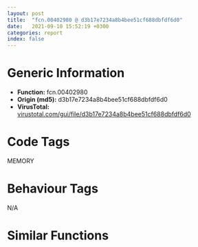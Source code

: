 ```yaml
---
layout: post
title:  "fcn.00402980 @ d3b17e7234a8b4bee51cf688dbfdf6d0"
date:   2021-09-10 15:52:19 +0300
categories: report
index: false
---
```


# Generic Information
- **Function:** fcn.00402980
- **Origin (md5):** d3b17e7234a8b4bee51cf688dbfdf6d0
- **VirusTotal:** [virustotal.com/gui/file/d3b17e7234a8b4bee51cf688dbfdf6d0][virustotal_ref]

# Code Tags
<span class="tag" id="MEMORY">MEMORY</span>


# Behaviour Tags
<span class="bhv-tag" id="na">N/A</span>

# Similar Functions
<script type="text/javascript" src="https://www.gstatic.com/charts/loader.js"></script>
<script type="text/javascript">

    google.charts.load('current', {'packages':['corechart']});
    google.charts.setOnLoadCallback(drawChart);

    function drawChart() {
    var data = new google.visualization.DataTable();
        data.addColumn('number', 'X');
        data.addColumn('number', 'Y');
        data.addColumn({type: 'string', role: 'tooltip', 'p': {'html': true}});
        data.addColumn({'type': 'string', 'role': 'style'});
        
        data.addRows([
    [-19.12503433227539, -308.5244445800781, '<b><a href="/report/fcn.00402980@d3b17e7234a8b4bee51cf688dbfdf6d0">fcn.00402980</a><br>@d3b17e7234a8b4bee51cf688dbfdf6d0</b><br>', 'point { fill-color: #e0440e; }'],
[182.328857421875, 10.496940612792969, '<b><a href="/report/fcn.00402ba0@2e1edbc8d641dbbe3e09e9f1f72cd2fc">fcn.00402ba0</a><br>@2e1edbc8d641dbbe3e09e9f1f72cd2fc</b><br>', 'null'],
[-22.369176864624023, 34.05946731567383, '<b><a href="/report/fcn.00402cd0@fd17dad7a5809016e438b746adc04679">fcn.00402cd0</a><br>@fd17dad7a5809016e438b746adc04679</b><br>', 'null'],
[135.61070251464844, -183.12088012695312, '<b><a href="/report/fcn.00403030@fec037c981b84fb9df87dac6521840c9">fcn.00403030</a><br>@fec037c981b84fb9df87dac6521840c9</b><br>', 'null'],
[-128.4210968017578, -133.84918212890625, '<b><a href="/report/fcn.004024f0@e5be9c1df6690f9880cc7a4e3bb82114">fcn.004024f0</a><br>@e5be9c1df6690f9880cc7a4e3bb82114</b><br>', 'null'],

        ]);

    var options = {
        title: 'Similarity Plot',
        legend: 'none',
        colors: ['#dedbd9', '#e6693e', '#ec8f6e', '#f3b49f', '#f6c7b6'],
        tooltip: {isHtml: true, trigger: 'both'},
        explorer: {
        actions: ["dragToZoom", "rightClickToReset"],
        },
        chartArea: {
        width: '80%',
        height: '80%'
        },
        width: '100%',
        height: '100%'
    };

    var chart = new google.visualization.ScatterChart(document.getElementById('chart_div'));

    chart.draw(data, options);
    }
    
</script>


<div id="chart_div" style="width: 100%px; height: 100%;"></div>

# Disassembled Code
{% highlight nasm %}

push ebp
mov ebp, esp
sub esp, 0xc8
cmp dword[ebp-0x40], 0x1d4
ja 0x4029a3
mov eax, dword[ebp-0x1c]
cmp eax, dword[ebp-0x18]
jne 0x4029b7
movzx ecx, word[ebp-0x30]
cmp dword[ebp-0x1c], ecx
je 0x4029b7
mov edx, 0x136
sub edx, dword[ebp-0x84]
add edx, 0x37c
mov dword[ebp-0x68], edx
cmp dword[ebp-0x94], 0xd3
jne 0x4029da
mov eax, dword[ebp-0x28]
cmp eax, dword[ebp-0x34]
je 0x4029da
mov ecx, dword[ebp-0x1c]
cmp ecx, dword[ebp-0x74]
je 0x4029da
mov dword[ebp-0x14], 0x4b8
mov edx, dword[ebp-0x2c]
sub edx, 0x3e2
mov dword[ebp-0x70], edx
cmp dword[ebp-0x74], 0x22b
je 0x402a01
movzx eax, word[ebp-0x2c]
cmp dword[ebp-0x48], eax
jne 0x402a01
cmp dword[ebp-0x64], 0x12e
jne 0x402a0b
mov dword[ebp-0x88], 0xfffffe6d
cmp dword[ebp-0x28], 0x1aa
jne 0x402a26
cmp dword[ebp-0x6c], 0xa1
ja 0x402a26
cmp dword[ebp-0x94], 0
jne 0x402a2f
mov ecx, 0x2ca
mov word[ebp-0x54], cx
mov edx, dword[ebp-0x90]
cmp edx, dword[ebp-0x10]
jne 0x402a4e
cmp dword[ebp-0x3c], 0x1f4
je 0x402a4e
mov eax, dword[ebp-0x10]
cmp eax, dword[ebp-0x90]
jae 0x402a5a
mov ecx, dword[ebp-0x34]
sub ecx, 0x34f
mov dword[ebp-0x20], ecx
cmp dword[ebp-8], 0
jne 0x402a69
cmp dword[ebp-0x54], 0x3a8
jb 0x402a7d
mov edx, dword[ebp-0x98]
mov eax, dword[ebp-0x58]
lea ecx, [eax+edx+0x211]
mov word[ebp-0x48], cx
movzx edx, word[ebp-0x74]
cmp dword[ebp-0x24], edx
je 0x402a9b
cmp dword[ebp-0x20], 0x8e
jne 0x402a9b
cmp dword[ebp-0x90], 0x10e
ja 0x402aa6
mov eax, 0x653
sub eax, dword[ebp-0x7c]
mov byte[ebp-0x2c], al
cmp dword[ebp-0x18], 0x238
jb 0x402ac0
cmp dword[ebp-0x58], 0x1f0
je 0x402ad3
mov ecx, dword[ebp-0x20]
cmp ecx, dword[ebp-0x10]
jne 0x402ad3
mov edx, dword[ebp-0x88]
mov eax, dword[ebp-0x24]
lea ecx, [eax+edx+0x131]
mov dword[ebp-0x34], ecx
cmp dword[ebp-0x14], 0x14b
je 0x402aeb
cmp dword[ebp-4], 0x1e5
jbe 0x402afd
cmp dword[ebp-0x64], 0
je 0x402afd
mov edx, dword[ebp-0x8c]
sub edx, 0x2b7
mov dword[ebp-0x98], edx
mov eax, dword[ebp-0x5c]
cmp eax, dword[ebp-0x88]
ja 0x402b1c
mov ecx, dword[ebp-0x80]
cmp ecx, dword[ebp-0x8c]
jae 0x402b2b
cmp dword[ebp-0x70], 0x213
jae 0x402b2b
mov edx, dword[ebp-0x44]
add edx, 0x1b7
sub edx, dword[ebp-0x10]
mov dword[ebp-0x38], edx
mov eax, dword[ebp-0x6c]
cmp eax, dword[ebp-0x58]
jae 0x402b48
cmp dword[ebp-0x80], 0x106
jne 0x402b48
mov ecx, dword[ebp-0x7c]
sub ecx, 0x243
mov dword[ebp-0x40], ecx
mov edx, 0xffffff05
sub edx, dword[ebp-0x7c]
mov dword[ebp-0x28], edx
mov eax, dword[ebp-0x3c]
cmp eax, dword[ebp-8]
jne 0x402b76
cmp dword[ebp-0x64], 0x1fe
jne 0x402b76
mov ecx, dword[ebp-0x24]
sub ecx, dword[ebp-0x1c]
sub ecx, dword[ebp-0x90]
mov dword[ebp-0x98], ecx
mov edx, dword[ebp-8]
cmp edx, dword[ebp-0x28]
je 0x402b84
cmp dword[ebp-0x40], 0x6e
je 0x402b8d
cmp dword[ebp-0x10], 0x283
jne 0x402b9d
mov eax, dword[ebp-0x3c]
add eax, dword[ebp-0x9c]
sub eax, dword[ebp-0x74]
mov word[ebp-0x44], ax
cmp dword[ebp-0x30], 0x198
ja 0x402bb8
cmp dword[ebp-0x80], 0x1c4
ja 0x402bb8
mov ecx, dword[ebp-0x68]
sub ecx, dword[ebp-0x5c]
mov dword[ebp-0x14], ecx
push 0x40
push 0x1000
push 0x190425
push 0
call dword[sym.imp.KERNEL32.dll_VirtualAlloc]
mov dword[ebp-0xb0], eax
mov edx, dword[ebp-8]
cmp edx, dword[ebp-0x74]
jb 0x402bea
cmp dword[ebp-0x58], 0x34a
jbe 0x402bea
mov dword[ebp-0x50], 0x6b
mov eax, dword[ebp-0x7c]
or eax, dword[ebp-0x34]
mov dword[ebp-0x2c], eax
cmp dword[ebp-8], 0x31c
je 0x402c0c
mov ecx, dword[ebp-0x44]
cmp ecx, dword[ebp-0x6c]
jne 0x402c19
mov edx, dword[ebp-0x14]
cmp edx, dword[ebp-0x10]
jae 0x402c19
movzx eax, word[ebp-0x40]
movzx ecx, word[ebp-0x6c]
sub eax, ecx
mov dword[ebp-0x64], eax
cmp dword[ebp-0x9c], 0xab
je 0x402c42
cmp dword[ebp-0x20], 0x165
jb 0x402c42
movzx edx, word[ebp-0x18]
cmp dword[ebp-0x30], edx
jbe 0x402c42
mov eax, 0x18d
sub eax, dword[ebp-0x1c]
mov dword[ebp-0x30], eax
cmp dword[ebp-0x48], 0x223
je 0x402c5d
cmp dword[ebp-0x18], 0x166
jb 0x402c5d
cmp dword[ebp-0x4c], 0x1a9
jne 0x402c64
mov dword[ebp-0x80], 0x96
mov ecx, dword[ebp-0x10]
cmp ecx, dword[ebp-0x14]
je 0x402c82
mov edx, dword[ebp-0x7c]
cmp edx, dword[ebp-0x6c]
jne 0x402c82
mov eax, dword[ebp-0x98]
cmp eax, dword[ebp-0x94]
jb 0x402c89
mov dword[ebp-0x50], 0x2a6
mov ecx, dword[ebp-0xb0]
add ecx, 0x9b000
mov dword[ebp-0xb0], ecx
mov edx, dword[ebp-0x88]
cmp edx, dword[ebp-0x38]
je 0x402cc1
cmp dword[ebp-0x30], 0x239
jne 0x402cc1
mov eax, 0x1e5
sub eax, dword[ebp-0x1c]
add eax, 0x3ad
mov dword[ebp-0x24], eax
jmp 0x402cc8
mov dword[ebp-0x64], 0xf
mov dword[ebp-0xc4], 0x473ee0
cmp dword[ebp-0x4c], 0x20e
je 0x402ce1
cmp dword[ebp-0x70], 0x6f
jne 0x402ce9
mov ecx, dword[ebp-0x1c]
cmp ecx, dword[ebp-0x20]
jbe 0x402cf5
mov edx, dword[ebp-0x84]
add edx, 0x6d
mov dword[ebp-0x34], edx
mov dword[ebp-0xc], 0
mov eax, dword[ebp-0x28]
cmp eax, dword[ebp-0x30]
jb 0x402d2a
mov ecx, dword[ebp-0x4c]
cmp ecx, dword[ebp-0x94]
je 0x402d2a
cmp dword[ebp-0x70], 0x10e
jae 0x402d2a
mov edx, dword[ebp-0x88]
add edx, 0x599
mov dword[ebp-0x94], edx
mov eax, dword[ebp-0x5c]
cmp eax, dword[ebp-0x44]
jae 0x402d3f
cmp dword[ebp-0x28], 0
jne 0x402d3f
mov dword[ebp-0x14], 0xfffffd4e
mov ecx, dword[ebp-0x48]
cmp ecx, dword[ebp-0x78]
je 0x402d5c
cmp dword[ebp-0x54], 0x258
jae 0x402d5c
movzx edx, word[ebp-0x60]
mov eax, dword[ebp-0x4c]
sub eax, edx
mov dword[ebp-0x28], eax
cmp dword[ebp-0x24], 0
jae 0x402d7f
movzx ecx, word[ebp-0x20]
cmp dword[ebp-0x7c], ecx
jb 0x402d7f
mov edx, dword[ebp-0x48]
cmp edx, dword[ebp-0x7c]
je 0x402d7f
movzx eax, word[ebp-0x2c]
add eax, 0x9c
mov dword[ebp-0x4c], eax
cmp dword[ebp-0x28], 0
jb 0x402d9d
cmp dword[ebp-0x18], 0x2a3
je 0x402d9d
mov ecx, dword[ebp-0x6c]
add ecx, 0x109
mov dword[ebp-0x94], ecx
mov dword[ebp-0xa8], 0x49d8e81d
mov dword[ebp-0xa4], 0x86ef1aef
cmp dword[ebp-0x30], 0x2f4
jbe 0x402dd0
mov edx, dword[ebp-0x2c]
cmp edx, dword[ebp-0x9c]
je 0x402dd0
mov eax, dword[ebp-0x2c]
add eax, 0xb9
mov dword[ebp-0x74], eax
mov dword[ebp-0xac], 0xfe5120d2
cmp dword[ebp-0x90], 0x20d
jne 0x402e02
cmp dword[ebp-0x94], 0x2bf
ja 0x402e02
mov ecx, dword[ebp-4]
mov edx, dword[ebp-0x54]
lea eax, [edx+ecx+0x2c6]
mov dword[ebp-0x30], eax
mov dword[ebp-0xb8], 0xfc90800e
cmp dword[ebp-0x4c], 0
jb 0x402e22
mov ecx, dword[ebp-8]
cmp ecx, dword[ebp-0x2c]
je 0x402e22
mov edx, dword[ebp-0x68]
cmp edx, dword[ebp-0x28]
jbe 0x402e32
mov eax, dword[ebp-0x9c]
mov ecx, dword[ebp-4]
lea edx, [ecx+eax+0x78]
mov dword[ebp-0x20], edx
mov dword[ebp-0xb4], 0xa892c7ee
mov eax, dword[ebp-0x14]
cmp eax, dword[ebp-0x18]
jne 0x402e58
cmp dword[ebp-0x78], 0x3ad
je 0x402e63
mov ecx, dword[ebp-0x10]
cmp ecx, dword[ebp-0x98]
ja 0x402e63
mov edx, 0xfffffefd
sub edx, dword[ebp-0x2c]
mov dword[ebp-0x44], edx
mov dword[ebp-0xbc], 0x6fd871b3
cmp dword[ebp-0x74], 0x3b2
jb 0x402e7f
cmp dword[ebp-0x80], 0x284
jne 0x402e8c
movzx eax, word[ebp-0x10]
sub eax, 0x196
mov word[ebp-0x50], ax
mov ecx, dword[ebp-0x60]
cmp ecx, dword[ebp-0x10]
jne 0x402eb6
cmp dword[ebp-0x7c], 0x16b
je 0x402eb6
mov edx, dword[ebp-0x38]
cmp edx, dword[ebp-0x70]
jae 0x402eb6
mov eax, dword[ebp-0x50]
sub eax, dword[ebp-0xa0]
sub eax, 0x153
mov dword[ebp-0x3c], eax
mov dword[ebp-0xc], 0
cmp dword[ebp-0xc], 0xaa68
jae 0x403a41
mov dword[ebp-4], 0x378
movzx ecx, word[ebp-0x94]
mov edx, dword[ebp-0x58]
sub edx, ecx
sub edx, 0x1c6
mov dword[ebp-0x50], edx
movzx eax, word[ebp-0x18]
sub eax, 0x23a
mov dword[ebp-0x8c], eax
mov ecx, dword[ebp-4]
add ecx, 6
mov dword[ebp-4], ecx
mov edx, dword[ebp-0x18]
sub edx, 0x2a
mov dword[ebp-0x94], edx
mov eax, dword[ebp-0x64]
mov ecx, dword[ebp-0x74]
lea edx, [ecx+eax+0x260]
mov dword[ebp-0x48], edx
cmp dword[ebp-4], 0x38a
jb 0x402ee6
cmp dword[ebp-0x40], 0
jb 0x402f32
cmp dword[ebp-0x10], 0x333
jae 0x402f39
mov dword[ebp-0x6c], 0xa4
mov eax, dword[ebp-0xa8]
xor eax, dword[ebp-0xa4]
mov dword[ebp-0xa8], eax
mov ecx, dword[ebp-0x68]
cmp ecx, dword[ebp-0x4c]
je 0x402f5c
cmp dword[ebp-0x20], 0x349
ja 0x402f65
cmp dword[ebp-0x64], 0x298
ja 0x402f70
mov edx, 0x1c0
sub edx, dword[ebp-0x14]
mov dword[ebp-0x28], edx
mov eax, dword[ebp-0xa4]
xor eax, dword[ebp-0xac]
mov dword[ebp-0xa4], eax
cmp dword[ebp-0x70], 0
jb 0x402f9d
mov ecx, dword[ebp-0x38]
cmp ecx, dword[ebp-4]
jbe 0x402f9d
cmp dword[ebp-8], 0
jae 0x402f9d
mov dword[ebp-0x2c], 0x69
mov edx, dword[ebp-0xa4]
add edx, dword[ebp-0xac]
mov dword[ebp-0xa4], edx
mov eax, 0x2d4
sub eax, dword[ebp-0x30]
mov dword[ebp-0x50], eax
mov ecx, dword[ebp-0xa8]
add ecx, dword[ebp-0xb4]
mov dword[ebp-0xa8], ecx
mov edx, dword[ebp-0xb8]
xor edx, dword[ebp-0xb4]
mov dword[ebp-0xb8], edx
cmp dword[ebp-0x68], 0x1b7
jae 0x402fef
mov eax, dword[ebp-0x24]
cmp eax, dword[ebp-0x6c]
je 0x402ff9
movzx ecx, word[ebp-0x40]
add ecx, dword[ebp-0x78]
mov dword[ebp-0x4c], ecx
mov edx, dword[ebp-0x4c]
cmp edx, dword[ebp-8]
je 0x403013
cmp dword[ebp-0x3c], 0x25e
jne 0x403023
cmp dword[ebp-0x2c], 0x25a
jbe 0x403023
mov eax, dword[ebp-0x34]
mov ecx, dword[ebp-0x64]
lea edx, [ecx+eax-0x16e]
mov dword[ebp-0x28], edx
mov eax, dword[ebp-0xac]
xor eax, dword[ebp-0xb8]
mov dword[ebp-0xac], eax
movzx ecx, word[ebp-0x34]
cmp dword[ebp-0x58], ecx
je 0x403056
cmp dword[ebp-0x9c], 0xd5
jne 0x403056
mov edx, dword[ebp-0x3c]
add edx, 0x216
mov dword[ebp-0x38], edx
mov eax, dword[ebp-0xb4]
add eax, dword[ebp-0xbc]
mov dword[ebp-0xb4], eax
movzx ecx, word[ebp-0x5c]
cmp dword[ebp-0x18], ecx
ja 0x40308b
cmp dword[ebp-0x18], 0x135
jne 0x40308b
mov edx, 0x227
sub edx, dword[ebp-0x10]
movzx eax, byte[ebp-4]
sub edx, eax
mov dword[ebp-0x64], edx
cmp dword[ebp-0x34], 0x102
je 0x4030a5
cmp dword[ebp-0x68], 0x1df
jne 0x4030a5
mov ecx, dword[ebp-0x28]
cmp ecx, dword[ebp-0x80]
jne 0x4030b4
mov edx, dword[ebp-0xa0]
add edx, 0x394
mov dword[ebp-0x24], edx
mov eax, dword[ebp-0xb0]
add eax, dword[ebp-0xc]
mov dword[ebp-0xc8], eax
mov ecx, dword[ebp-8]
add ecx, 0x5d
mov dword[ebp-0x24], ecx
cmp dword[ebp-0x7c], 0
jbe 0x4030e4
mov edx, dword[ebp-0x30]
cmp edx, dword[ebp-0x2c]
jbe 0x4030e4
movzx eax, word[ebp-0x78]
sub eax, dword[ebp-0x40]
mov dword[ebp-0x6c], eax
mov ecx, dword[ebp-0xc4]
add ecx, dword[ebp-0xc]
mov dword[ebp-0xc0], ecx
mov edx, 0x37d
mov word[ebp-0x50], dx
cmp dword[ebp-0x90], 0xdb
ja 0x403119
cmp dword[ebp-0x44], 0x21e
ja 0x403119
mov eax, dword[ebp-0x5c]
cmp eax, dword[ebp-0x3c]
je 0x403125
mov ecx, dword[ebp-0x68]
sub ecx, 0x28b
mov dword[ebp-0x34], ecx
mov edx, dword[ebp-0xc0]
mov eax, dword[edx]
sub eax, dword[ebp-0xa8]
mov ecx, dword[ebp-0xc8]
mov dword[ecx], eax
cmp dword[ebp-0x50], 0x1f3
jne 0x403166
cmp dword[ebp-0x60], 0x2c1
jae 0x403166
cmp dword[ebp-8], 0x300
jne 0x403166
mov edx, dword[ebp-0x9c]
sub edx, 0x4bc
mov word[ebp-0x28], dx
mov eax, dword[ebp-0x78]
cmp eax, dword[ebp-0x10]
ja 0x403177
cmp dword[ebp-0x50], 0x3de
jb 0x403181
mov dword[ebp-0x84], 0xffffffa7
cmp dword[ebp-0x10], 0x3a3
jbe 0x4031a8
mov ecx, dword[ebp-0x70]
cmp ecx, dword[ebp-0x8c]
jae 0x4031a8
cmp dword[ebp-0x68], 0x1be
jae 0x4031a8
mov dword[ebp-0x84], 0x1fa
cmp dword[ebp-0x1c], 0
jbe 0x4031c6
cmp dword[ebp-0x9c], 0
jne 0x4031c6
mov edx, dword[ebp-0x3c]
add edx, 0xc7
sub edx, dword[ebp-0x10]
mov dword[ebp-0x4c], edx
cmp dword[ebp-0x1c], 0x18b
jb 0x4031ef
mov eax, dword[ebp-0x38]
cmp eax, dword[ebp-0xa0]
jne 0x4031ef
cmp dword[ebp-0x2c], 0x3db
jbe 0x4031ef
mov ecx, dword[ebp-0x58]
sub ecx, 0x29f
mov dword[ebp-0x50], ecx
mov edx, dword[ebp-0x50]
cmp edx, dword[ebp-0x20]
je 0x40320b
mov eax, dword[ebp-0x68]
cmp eax, dword[ebp-0x98]
jb 0x40321d
cmp dword[ebp-0x44], 0x207
jne 0x40321d
mov ecx, dword[ebp-0x38]
sub ecx, 0x337
movzx edx, word[ebp-0x3c]
sub ecx, edx
mov dword[ebp-0x60], ecx
mov eax, dword[ebp-0xc]
sub eax, 0x43a05
mov dword[ebp-0xc], eax
cmp dword[ebp-8], 0x8e
jne 0x403239
mov ecx, dword[ebp-0x48]
cmp ecx, dword[ebp-0x54]
jne 0x403245
cmp dword[ebp-0xa0], 0x3b6
jae 0x403251
mov edx, dword[ebp-0x24]
sub edx, 0x3e4
mov dword[ebp-0x58], edx
cmp dword[ebp-0x64], 0
jne 0x403269
cmp dword[ebp-0x70], 0x15a
jne 0x403277
cmp dword[ebp-0x30], 0x358
jne 0x403277
movzx eax, word[ebp-4]
mov ecx, 0xd7
sub ecx, eax
mov dword[ebp-0x70], ecx
mov edx, dword[ebp-0x54]
cmp edx, dword[ebp-0x88]
ja 0x40328b
cmp dword[ebp-0x14], 0x302
je 0x40329a
mov eax, dword[ebp-0x8c]
add eax, dword[ebp-0x4c]
mov dword[ebp-0x98], eax
mov ecx, dword[ebp-0x38]
cmp ecx, dword[ebp-0x28]
jae 0x4032b3
mov edx, dword[ebp-0x20]
cmp edx, dword[ebp-0x1c]
je 0x4032b3
cmp dword[ebp-0x20], 0x8e
jb 0x4032be
mov eax, dword[ebp-0x3c]
sub eax, 0x17d
mov dword[ebp-0x6c], eax
mov dword[ebp-0x14], 0
jmp 0x4032d0
mov ecx, dword[ebp-0x14]
add ecx, 1
mov dword[ebp-0x14], ecx
cmp dword[ebp-0x14], 1
jae 0x4032e4
mov edx, dword[ebp-0x60]
sub edx, 0x9d
mov dword[ebp-0x40], edx
jmp 0x4032c7
mov eax, dword[ebp-0x70]
cmp eax, dword[ebp-0x20]
jae 0x4032f5
cmp dword[ebp-4], 0x222
jbe 0x403306
mov ecx, 0x13d
sub ecx, dword[ebp-0x70]
sub ecx, dword[ebp-0x40]
mov dword[ebp-0x8c], ecx
cmp dword[ebp-0x30], 0
je 0x40331e
cmp dword[ebp-0x18], 0x148
ja 0x40332b
mov edx, dword[ebp-0x14]
mov eax, dword[ebp-0x60]
lea ecx, [eax+edx-0x7a]
mov dword[ebp-0x3c], ecx
mov edx, dword[ebp-0x50]
cmp edx, dword[ebp-0x20]
jne 0x403351
mov eax, dword[ebp-0xb0]
add eax, 0x8947
mov dword[0x4825a4], eax
mov ecx, dword[ebp-0x14]
cmp ecx, dword[ebp-0x50]
jne 0x403a74
cmp dword[ebp-8], 0x34c
je 0x403a74
movzx edx, word[ebp-0x90]
mov eax, dword[ebp-0x98]
sub eax, edx
mov dword[ebp-0x18], eax
cmp dword[ebp-0x28], 0x110
jb 0x403a92
cmp dword[ebp-0x38], 0xea
jbe 0x403a92
mov ecx, dword[ebp-4]
cmp ecx, dword[ebp-0x60]
jne 0x403a92
mov byte[ebp-0x54], 0x95
mov dword[ebp-8], 0
jmp 0x403aa4
mov edx, dword[ebp-8]
add edx, 1
mov dword[ebp-8], edx
cmp dword[ebp-8], 1
jae 0x403ab8
movzx eax, word[ebp-0x6c]
add eax, 0x264
mov dword[ebp-0x5c], eax
jmp 0x403a9b
mov ecx, dword[ebp-0x60]
cmp ecx, dword[ebp-0x84]
jae 0x403acc
cmp dword[ebp-0x1c], 0x3bd
je 0x403ad5
cmp dword[ebp-0x90], 0
jb 0x403ae5
mov edx, dword[ebp-0x70]
mov eax, dword[ebp-0x68]
lea ecx, [eax+edx+0x1cc]
mov dword[ebp-0x14], ecx
mov dword[ebp-0x38], 0
jmp 0x403af7
mov edx, dword[ebp-0x38]
add edx, 1
mov dword[ebp-0x38], edx
cmp dword[ebp-0x38], 1
jae 0x403b0a
mov eax, dword[ebp-0x48]
add eax, 0x456
mov dword[ebp-0x34], eax
jmp 0x403aee
cmp dword[ebp-0x8c], 0x203
jne 0x403b1f
cmp dword[ebp-0x4c], 0x2c7
jbe 0x403b2b
mov ecx, dword[ebp-0x34]
sub ecx, 0x1d7
mov dword[ebp-0x18], ecx
mov esp, ebp
pop ebp
ret

{% endhighlight %}

[virustotal_ref]: https://www.virustotal.com/gui/file/d3b17e7234a8b4bee51cf688dbfdf6d0